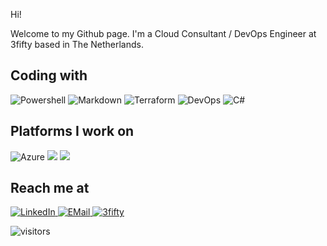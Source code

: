 Hi!

Welcome to my Github page. 
I'm a Cloud Consultant / DevOps Engineer at 3fifty based in The Netherlands.


## Coding with
<p>
<img alt="Powershell" src="https://img.shields.io/badge/Powershell%20-%230276BD.svg?&style=flat-square&logo=Powershell&logoColor=white"/>
<img alt="Markdown" src="https://img.shields.io/badge/markdown-%23000000.svg?&style=flat-square&logo=markdown&logoColor=white"/> <img alt="Terraform" src="https://img.shields.io/badge/terraform%20-%235835CC.svg?&style=flat-square&logo=terraform&logoColor=white"/> 
<img alt="DevOps" src="https://img.shields.io/badge/Azure DevOps%20-%230072C6.svg?&style=flat-square&logo=azure-devops&logoColor=white"/>
<img alt="C#" src="https://img.shields.io/badge/c%23%20-%23239120.svg?&style=flat-square&logo=c-sharp&logoColor=white"/>
</p>

## Platforms I work on
<p>
<img alt="Azure" src="https://img.shields.io/badge/azure%20-%230072C6.svg?&style=flat-square&logo=microsoft-azure&logoColor=white"/> <img alr="Microsoft" src="https://img.shields.io/badge/Microsoft-0078D4?style=flat-square&logo=microsoft&logoColor=white" /> <img alr="Office 365" src="https://img.shields.io/badge/Office 365-0078D4?style=flat-square&logo=microsoft-office&logoColor=white" />
</p>

## Reach me at


[<img alt="LinkedIn" src="https://img.shields.io/badge/linkedin%20-%230077B5.svg?&style=flat-square&logo=linkedin&logoColor=white"/>
](https://www.linkedin.com/in/leonboers/) [<img alt="EMail" src="https://img.shields.io/badge/Email-0078D4?style=flat-square&logo=microsoft-outlook&logoColor=white%22"/>
](mailto:leonboers@gmail.com) [<img alt="3fifty" src="https://img.shields.io/badge/3fifty%20-%23009FE3.svg?&style=flat-square&logo=Workplace&logoColor=white"/>](https://www.3fifty.eu)


![visitors](https://visitor-badge.glitch.me/badge?page_id=LeonB87.visitor-badge)
<!--



https://github.com/abhisheknaiidu/awesome-github-profile-readme#github-actions-

https://github.com/Ileriayo/markdown-badges
-->
